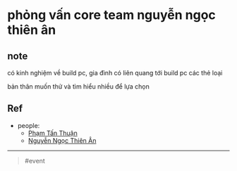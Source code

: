 # phỏng vấn core team nguyễn ngọc thiên ân

## note

có kinh nghiệm về build pc, gia đình có liên quang tới build pc các thẻ loại

bản thân muốn thử và tìm hiểu nhiều để lựa chọn

## Ref

- people:
	- [Phạm Tấn Thuận](../zet_publish/202109112222.md)
	- [Nguyễn Ngọc Thiên Ân](202109121139.md)

---
> #event
